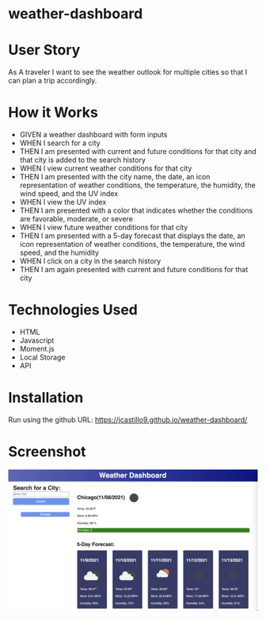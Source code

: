 # weather-dashboard

# User Story
As A traveler I want to see the weather outlook for multiple cities so that I can plan a trip accordingly.

# How it Works

* GIVEN a weather dashboard with form inputs
* WHEN I search for a city
* THEN I am presented with current and future conditions for that city and that city is added to the search history
* WHEN I view current weather conditions for that city
* THEN I am presented with the city name, the date, an icon representation of weather conditions, the temperature, the humidity, the wind speed, and the UV index
* WHEN I view the UV index
* THEN I am presented with a color that indicates whether the conditions are favorable, moderate, or severe
* WHEN I view future weather conditions for that city
* THEN I am presented with a 5-day forecast that displays the date, an icon representation of weather conditions, the temperature, the wind speed, and the humidity
* WHEN I click on a city in the search history
* THEN I am again presented with current and future conditions for that city


# Technologies Used
* HTML
* Javascript
* Moment.js
* Local Storage
* API

# Installation
Run using the github URL: https://jcastillo9.github.io/weather-dashboard/

# Screenshot
<img src="assets/images/weather_dashboard.png"/>
